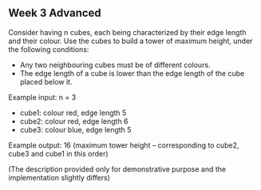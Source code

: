 ## Week 3 Advanced

Consider having n cubes, each being characterized by their edge length and their colour. Use the cubes
to build a tower of maximum height, under the following conditions:
*  Any two neighbouring cubes must be of different colours.
* The edge length of a cube is lower than the edge length of the cube placed below it.

Example input: n = 3
* cube1: colour red, edge length 5
* cube2: colour red, edge length 6
* cube3: colour blue, edge length 5

Example output: 16 (maximum tower height – corresponding to cube2, cube3 and cube1 in this order)

(The description provided only for demonstrative purpose and the implementation slightly differs)
